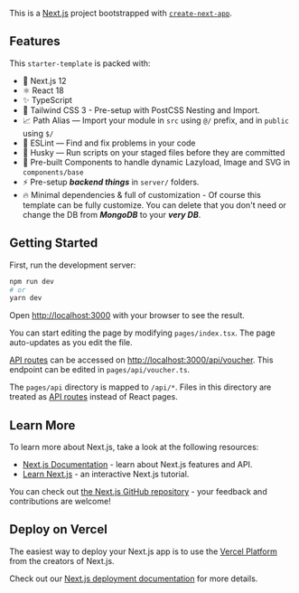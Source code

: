 This is a [Next.js](https://nextjs.org/) project bootstrapped with [`create-next-app`](https://github.com/vercel/next.js/tree/canary/packages/create-next-app).

## Features
This `starter-template` is packed with:

- 🎉 Next.js 12
- ⚛️ React 18
- ✨ TypeScript
- 💨 Tailwind CSS 3 - Pre-setup with PostCSS Nesting and Import.
- 📈 Path Alias — Import your module in `src` using `@/` prefix, and in `public` using `$/`
- 📏 ESLint — Find and fix problems in your code
- 🐶 Husky — Run scripts on your staged files before they are committed
- 🧩 Pre-built Components to handle dynamic Lazyload, Image and SVG in `components/base`
- ⚡️ Pre-setup ***backend things*** in `server/` folders.
- 🔥 Minimal dependencies & full of customization - Of course this template can be fully customize. You can delete that you don't need or change the DB from ***MongoDB*** to your ***very DB***.

## Getting Started

First, run the development server:

```bash
npm run dev
# or
yarn dev
```

Open [http://localhost:3000](http://localhost:3000) with your browser to see the result.

You can start editing the page by modifying `pages/index.tsx`. The page auto-updates as you edit the file.

[API routes](https://nextjs.org/docs/api-routes/introduction) can be accessed on [http://localhost:3000/api/voucher](http://localhost:3000/api/voucher). This endpoint can be edited in `pages/api/voucher.ts`.

The `pages/api` directory is mapped to `/api/*`. Files in this directory are treated as [API routes](https://nextjs.org/docs/api-routes/introduction) instead of React pages.

## Learn More

To learn more about Next.js, take a look at the following resources:

- [Next.js Documentation](https://nextjs.org/docs) - learn about Next.js features and API.
- [Learn Next.js](https://nextjs.org/learn) - an interactive Next.js tutorial.

You can check out [the Next.js GitHub repository](https://github.com/vercel/next.js/) - your feedback and contributions are welcome!

## Deploy on Vercel

The easiest way to deploy your Next.js app is to use the [Vercel Platform](https://vercel.com/new?utm_medium=default-template&filter=next.js&utm_source=create-next-app&utm_campaign=create-next-app-readme) from the creators of Next.js.

Check out our [Next.js deployment documentation](https://nextjs.org/docs/deployment) for more details.
